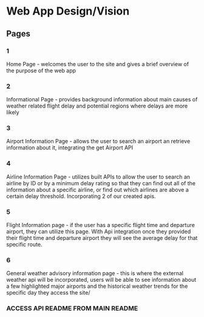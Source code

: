 ﻿# **Web App Design/Vision**

## Pages

### 1

Home Page - welcomes the user to the site and gives a brief overview of the purpose of the web app

### 2

Informational Page - provides background information about main causes of weather related flight delay and potential regions where delays are more likely

### 3

Airport Information Page - allows the user to search an airport an retrieve information about it, integrating the get Airport API

### 4

Airline Information Page - utilizes built APIs to allow the user to search an airline by ID or by a minimum delay rating so that they can find out all of the information about a specific airline, or find out which airlines are above a certain delay threshold. Incorporating 2 of our created apis.

### 5

Flight Information page - if the user has a specific flight time and departure airport, they can utilize this page. With Api integration once they provided their flight time and departure airport they will see the average delay for that specific route.

### 6

General weather advisory information page - this is where the external weather api will be incorporated, users will be able to see information about a few highlighted major airports and the historical weather trends for the specific day they access the site/

### ACCESS API README FROM MAIN README
